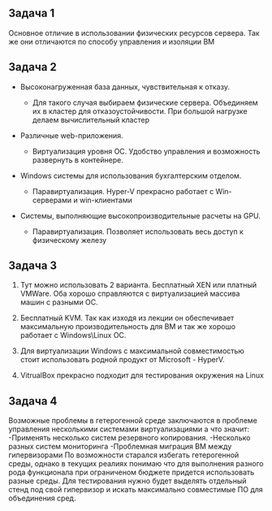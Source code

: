 ## Задача 1


Основное отличие в использовании физических ресурсов сервера. Так же они отличаются по способу управления и изоляции ВМ

## Задача 2

 - Высоконагруженная база данных, чувствительная к отказу.
	- Для такого случая выбираем физические сервера. Объединяем их в кластер для отказоустойчивости. При большой нагрузке делаем вычислительный кластер

- Различные web-приложения.
	- Виртуализация уровня ОС. Удобство управления и возможность развернуть в контейнере.
- Windows системы для использования бухгалтерским отделом.
	- Паравиртуализация. Hyper-V прекрасно работает с Win-серверами и win-клиентами
- Системы, выполняющие высокопроизводительные расчеты на GPU.
	- Паравиртуализация. Позволяет использовать весь доступ к физическому железу
	 
## Задача 3

1. Тут можно использовать 2 варианта. Бесплатный XEN или платный VMWare. Оба хорошо справляются с виртуализацией массива машин с разными ОС.

2. Бесплатный KVM. Так как изходя из лекции он обеспечивает максимальную производительность для ВМ и так же хорошо работает с Windows\Linux ОС.

3. Для виртуализации Windows с максимальной совместимостью стоит использовать родной продукт от Microsoft - HyperV.

4. VitrualBox прекрасно подходит для тестирования окружения на Linux

## Задача 4

Возможные проблемы в гетерогенной среде заключаются в проблеме управления несколькими системами виртуализациями а что значит:
-Применять несколько систем резервного копирования.
-Несколько разных систем мониторинга
-Проблемная миграция ВМ между гипервизорами
По возможности старался избегать гетерогенной среды, однако в текущих реалиях понимаю что для выполнения разного рода функционала при ограниченом бюджете придется использовать разные среды. Для тестирования нужно будет выделять отдельный стенд под свой гипервизор и искать максимально совместимые ПО для объединения сред.



